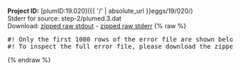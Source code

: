 **Project ID:** [plumID:19.020]({{ '/' | absolute_url }}eggs/19/020/)  
Stderr for source:  step-2/plumed.3.dat   
Download: [zipped raw stdout](plumed.3.dat.plumed_master.stdout.txt.zip) - [zipped raw stderr](plumed.3.dat.plumed_master.stderr.txt.zip) 
{% raw %}
<pre>
#! Only the first 1000 rows of the error file are shown below
#! To inspect the full error file, please download the zipped raw stderr file above
</pre>
{% endraw %}
